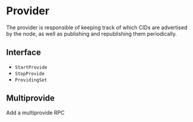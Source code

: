 # Provider

The provider is responsible of keeping track of which CIDs are advertised by the node, as well as publishing and republishing them periodically.

## Interface

- `StartProvide`
- `StopProvide`
- `ProvidingSet`

## Multiprovide

Add a multiprovide RPC